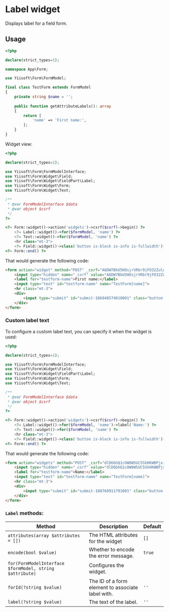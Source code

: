 # Label widget

Displays label for a field form.

## Usage

```php
<?php

declare(strict_types=1);

namespace App\Form;

use Yiisoft\Form\FormModel;

final class TestForm extends FormModel
{
    private string $name = '';
    
    public function getAttributeLabels(): array
    {
        return [
            'name' => 'First name:',
        ];
    }
}
```

Widget view:

```php
<?php

declare(strict_types=1);

use Yiisoft\Form\FormModelInterface;
use Yiisoft\Form\Widget\Field;
use Yiisoft\Form\Widget\FieldPart\Label;
use Yiisoft\Form\Widget\Form;
use Yiisoft\Form\Widget\Text;

/**
 * @var FormModelInterface $data
 * @var object $csrf
 */
?>

<?= Form::widget()->action('widgets')->csrf($csrf)->begin() ?>
    <?= Label::widget()->for($formModel, 'name') ?>
    <?= Text::widget()->for($formModel, 'name') ?>
    <hr class="mt-3">
    <?= Field::widget()->class('button is-block is-info is-fullwidth')->submitButton()->value('Save') ?>
<?= Form::end() ?>
```

That would generate the following code:

```html
<form action="widget" method="POST" _csrf="A6DW7BkU5HOsjrVRbr9jFO32ZulADJaTYS0q3G1n40gwl6-CfECnQ9vY7SgP5wJMm8FXkwNW-ecnSnjoJCapIw==">
    <input type="hidden" name="_csrf" value="A6DW7BkU5HOsjrVRbr9jFO32ZulADJaTYS0q3G1n40gwl6-CfECnQ9vY7SgP5wJMm8FXkwNW-ecnSnjoJCapIw==">
    <label for="testform-name">First name:</label>
    <input type="text" id="testform-name" name="TestForm[name]">
    <hr class="mt-3">
    <div>
        <input type="submit" id="submit-186948574010001" class="button is-block is-info is-fullwidth" name="submit-186948574010001" value="Save">
    </div>
</form>
```

### Custom label text

To configure a custom label text, you can specify it when the widget is used: 

```php
<?php

declare(strict_types=1);

use Yiisoft\Form\FormModelInterface;
use Yiisoft\Form\Widget\Field;
use Yiisoft\Form\Widget\FieldPart\Label;
use Yiisoft\Form\Widget\Form;
use Yiisoft\Form\Widget\Text;

/**
 * @var FormModelInterface $data
 * @var object $csrf
 */
?>

<?= Form::widget()->action('widgets')->csrf($csrf)->begin() ?>
    <?= Label::widget()->for($formModel, 'name')->label('Name:') ?>
    <?= Text::widget()->for($formModel, 'name') ?>
    <hr class="mt-3">
    <?= Field::widget()->class('button is-block is-info is-fullwidth')->submitButton()->value('Save') ?>
<?= Form::end() ?>
```

That would generate the following code:

```html
<form action="widgets" method="POST" _csrf="dlD6bhQ1cOW8W5UC5SkHKWBPjxijMkEkx9-10_nKta9FZ4MAcWEz1csNzXuEcWZxFni-YuBoLlCBuOfnsIv_xA==">
    <input type="hidden" name="_csrf" value="dlD6bhQ1cOW8W5UC5SkHKWBPjxijMkEkx9-10_nKta9FZ4MAcWEz1csNzXuEcWZxFni-YuBoLlCBuOfnsIv_xA==">
    <label for="testform-name">Name:</label>
    <input type="text" id="testform-name" name="TestForm[name]">
    <hr class="mt-3">
    <div>
        <input type="submit" id="submit-188768911791001" class="button is-block is-info is-fullwidth" name="submit-188768911791001" value="Save">
    </div>
</form>
```

### `Label` methods:

Method | Description | Default
-------|-------------|---------
`attributes(array $attributes = [])` | The HTML attributes for the widget | `[]`
`encode(bool $value)` | Whether to encode the error message. | `true`
`for(FormModelInterface $formModel, string $attribute)` | Configures the widget. |
`forId(?string $value)` | The ID of a form element to associate label with. | `''`
`label(?string $value)` | The text of the label. | `''`
